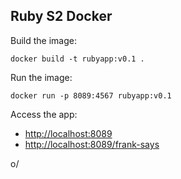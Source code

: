 Ruby S2 Docker
--------

Build the image:

```
docker build -t rubyapp:v0.1 .
```

Run the image:

```
docker run -p 8089:4567 rubyapp:v0.1
```

Access the app:
- [http://localhost:8089](http://localhost:8089)
- [http://localhost:8089/frank-says](http://localhost:8089)

o/